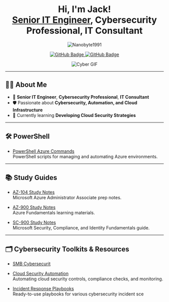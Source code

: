 <h1 align="center">Hi, I'm Jack! <br/><a href="https://www.linkedin.com/in/jack-milburn/">Senior IT Engineer</a>, Cybersecurity Professional, IT Consultant</h1>

<p align="center">
  <img src="https://komarev.com/ghpvc/?username=Nanobyte1991&label=Profile%20views&color=0e75b6&style=flat" alt="Nanobyte1991" />
</p>

<p align="center">
  <a href="https://github.com/Nanobyte1991?tab=followers">
    <img src="https://img.shields.io/github/followers/Nanobyte1991?label=Followers&style=social" alt="GitHub Badge">
  </a>
  <a href="https://github.com/Nanobyte1991?tab=repositories">
    <img src="https://img.shields.io/github/stars/Nanobyte1991?label=Stars&style=social" alt="GitHub Badge">
  </a>
</p>

<p align="center">
  <img src="https://media.giphy.com/media/ELham0Mveox9e/giphy.gif" alt="Cyber GIF">
</p>

---

## 👨‍💻 About Me

- 💼 **Senior IT Engineer**, **Cybersecurity Professional**, **IT Consultant**
- 🛡️ Passionate about **Cybersecurity, Automation, and Cloud Infrastructure**
- 🌱 Currently learning **Developing Cloud Security Strategies**

---

## 🛠️ PowerShell

- [PowerShell Azure Commands](https://github.com/Nanobyte1991/PowerShell-Azure-Commands)  
  PowerShell scripts for managing and automating Azure environments.

---

## 📚 Study Guides

- [AZ-104 Study Notes](https://github.com/Nanobyte1991/AZ-104-Study-Notes)  
  Microsoft Azure Administrator Associate prep notes.

- [AZ-900 Study Notes](https://github.com/Nanobyte1991/AZ-900-Study-Notes)  
  Azure Fundamentals learning materials.

- [SC-900 Study Notes](https://github.com/Nanobyte1991/SC-900-Study-Notes)  
  Microsoft Security, Compliance, and Identity Fundamentals guide.

---

## 🗂️ Cybersecurity Toolkits & Resources

- [SMB Cybersecurit]()

- [Cloud Security Automation](https://github.com/Nanobyte1991/Cloud-Security-Automation)  
  Automating cloud security controls, compliance checks, and monitoring.

- [Incident Response Playbooks](https://github.com/Nanobyte1991/Incident-Response-Playbooks)  
  Ready-to-use playbooks for various cybersecurity incident sce
